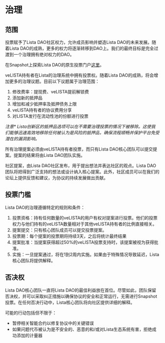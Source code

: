 # 治理

## 范围

投票赋予了Lista DAO社区权力，允许成员影响并塑造Lista DAO的未来发展。随着Lista DAO的成熟，更多的权力将逐渐转移到DAO上。我们的最终目标是完全过渡到一个治理拥有绝对权力的DAO。

在Snapshot上探索Lista DAO的原生投票门户[这里](https://snapshot.org/#/listavote.eth)。

veLISTA持有者在Lista的治理系统中拥有投票权。随着Lista DAO的成熟，将会增加更多的治理议题。目前以下议题属于治理范围：

1. 修改费率：提现费、veLISTA提前解锁费
2. 添加新的抵押品
3. 增加和减少抵押率及抵押债务上限
4. veLISTA持有者的协议费用分享
5. 对LISTA发行在流动性池的份额进行投票

_注意\* Lista创新区的抵押品选项可以在不需要治理投票的情况下被移除。这使我们能够迅速高效地移除任何被认为是风险的抵押品，确保流程顺畅并保护平台免受潜在的漏洞影响。_

所有治理提案必须由veLISTA持有者投票，而只有Lista DAO核心团队可以提交提案。提案的结果将由Lista DAO团队实施。

社区提案，由Lista DAO社区发布，用于提出想法并表达社区的观点。Lista DAO团队将把得到广泛支持的想法或设计纳入核心提案。此外，社区成员可以在我们的论坛上提供反馈和建议，为协议的持续发展做出贡献。

## 投票门槛

Lista DAO的治理遵循特定的规则和条件：

1. 投票资格：持有任何数量的veLISTA的用户有权对提案进行投票。他们的投票权力与他们持有的veLISTA数量相对于其他veLISTA持有者的比例直接相关。
2. 提案提交：只有核心团队成员可以提交投票提案。
3. 投票期：每个提案的投票期将持续3天，之后将统计最终结果
4. 提案批准：当提案获得超过50%的veLISTA投票支持时，该提案被视为获得批准。
5. 实施：一旦提案通过，将在1到2周内实施。如果由于特殊情况导致延迟，Lista核心团队将提供解释。

## 否决权

Lista DAO核心团队一直将Lista DAO的最佳利益放在首位。尽管如此，团队保留否决权，并可以采取纠正措施以确保协议的安全和正常运行，无需进行Snapshot投票。在任何否决行动中，Lista核心团队将向社区提供详细的解释。

可能的行动包括但不限于：

* 暂停相关智能合约以修复协议中的关键错误
* 如果问题代币被认为是不安全的、恶意的和/或对Lista生态系统有害，拒绝成功添加的计量器